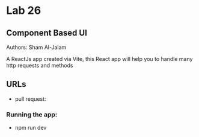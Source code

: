# Lab 26
## Component Based UI
Authors: Sham Al-Jalam

A ReactJs app created via Vite, this React app will help you to handle many http requests and methods
## URLs

*  pull request: []()


### Running the app:
* npm run dev